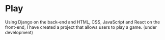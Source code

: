 # Play 
Using Django on the back-end and HTML, CSS, JavaScript and React on the front-end, I have created a project that allows users to play a game. (under development)
